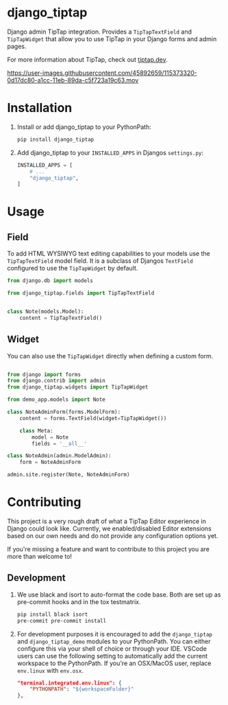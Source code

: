 # django_tiptap

Django admin TipTap integration. Provides a `TipTapTextField` and `TipTapWidget` that
allow you to use TipTap in your Django forms and admin pages.

For more information about TipTap, check out [tiptap.dev](https://www.tiptap.dev/).

https://user-images.githubusercontent.com/45892659/115373320-0d17dc80-a1cc-11eb-89da-c5f723a19c63.mov

# Installation

1. Install or add django_tiptap to your PythonPath:

   ```bash
   pip install django_tiptap
   ```

2. Add django_tiptap to your `INSTALLED_APPS` in Djangos `settings.py`:

   ```python
   INSTALLED_APPS = [
       # ...
       "django_tiptap",
   ]
   ```

# Usage

## Field

To add HTML WYSIWYG text editing capabilities to your models use the `TipTapTextField`
model field. It is a subclass of Djangos `TextField` configured to use the
`TipTapWidget` by default.
<br>

```python
from django.db import models

from django_tiptap.fields import TipTapTextField


class Note(models.Model):
    content = TipTapTextField()
```

## Widget

You can also use the `TipTapWidget` directly when defining a custom form.
<br>

```python

from django import forms
from django.contrib import admin
from django_tiptap.widgets import TipTapWidget

from demo_app.models import Note

class NoteAdminForm(forms.ModelForm):
    content = forms.TextField(widget=TipTapWidget())

    class Meta:
        model = Note
        fields = '__all__'

class NoteAdmin(admin.ModelAdmin):
    form = NoteAdminForm

admin.site.register(Note, NoteAdminForm)
```

# Contributing

This project is a very rough draft of what a TipTap Editor experience in Django could
look like. Currently, we enabled/disabled Editor extensions based on our own needs and
do not provide any configuration options yet.

If you're missing a feature and want to contribute to this project you are more than
welcome to!

## Development

1.  We use black and isort to auto-format the code base. Both are set up as pre-commit hooks and in the tox testmatrix.

    ```bash
    pip install black isort
    pre-commit pre-commit install
    ```

2.  For development purposes it is encouraged to add the `django_tiptap` and
    `django_tiptap_demo` modules to your PythonPath. You can either configure this via
    your shell of choice or through your IDE.
    VSCode users can use the following setting to automatically add the current workspace
    to the PythonPath. If you're an OSX/MacOS user, replace `env.linux` with `env.osx`.

    ```json
    "terminal.integrated.env.linux": {
        "PYTHONPATH": "${workspaceFolder}"
    },
    ```
